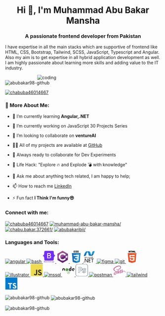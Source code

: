 




<h1 align="center">Hi 👋, I'm Muhammad Abu Bakar Mansha</h1>
<h3 align="center">A passionate frontend developer from Pakistan</h3>
<p>I have expertise in all the main stacks which are supportive of frontend like HTML, CSS, Bootstrap, Tailwind, SCSS, JavaScript, Typescript and Angular. Also my aim is to get expertise in all hybrid application development as well. I am highly passionate about learning more skills and adding value to the IT industry.</p>


<img align="right" alt="coding" width="400" src="https://user-images.githubusercontent.com/55389276/140866485-8fb1c876-9a8f-4d6a-98dc-08c4981eaf70.gif">


<p align="left"> <img src="https://komarev.com/ghpvc/?username=abubakar98-github&label=Profile%20views&color=0e75b6&style=flat" alt="abubakar98-github" /> </p>

<p align="left"> <a href="https://twitter.com/chabuba46014667" target="blank"><img src="https://img.shields.io/twitter/follow/chabuba46014667?logo=twitter&style=for-the-badge" alt="chabuba46014667" /></a> </p>

<h3>🧐 More About Me:</h3>


- 🌱 I’m currently learning **Angular,.NET**
- 🔭   I’m currently working on JavaScript 30 Projects Series

- 👯 I’m looking to collaborate on **ventureAI**

- 👨‍💻 All of my projects are available at [GitHub ](https://github.com/Abubakar98-github)

- 🚀 Always ready to collaborate for Dev Experiments
- 🎯 Life Hack: "Explore 🔥 and Explode 💣 with knowledge"

- 💬   Ask me about anything tech related, I am happy to help;

- 📫 How to reach me  [LinkedIn ](https://www.linkedin.com/in/muhammad-abu-bakar-mansha/)


- ⚡ Fun fact **I Think I'm funny😎**



<h3 align="left">Connect with me:</h3>
<p align="left">
<a href="https://twitter.com/chabuba46014667" target="blank"><img align="center" src="https://raw.githubusercontent.com/rahuldkjain/github-profile-readme-generator/master/src/images/icons/Social/twitter.svg" alt="chabuba46014667" height="30" width="40" /></a>
<a href="https://linkedin.com/in/muhammad-abu-bakar-mansha/" target="blank"><img align="center" src="https://raw.githubusercontent.com/rahuldkjain/github-profile-readme-generator/master/src/images/icons/Social/linked-in-alt.svg" alt="muhammad-abu-bakar-mansha/" height="30" width="40" /></a>
<a href="https://fb.com/chabu.bakar.372661/" target="blank"><img align="center" src="https://raw.githubusercontent.com/rahuldkjain/github-profile-readme-generator/master/src/images/icons/Social/facebook.svg" alt="chabu.bakar.372661/" height="30" width="40" /></a>
<a href="https://instagram.com/abubakaribii/" target="blank"><img align="center" src="https://raw.githubusercontent.com/rahuldkjain/github-profile-readme-generator/master/src/images/icons/Social/instagram.svg" alt="abubakaribii/" height="30" width="40" /></a>
</p>

<h3 align="left">Languages and Tools:</h3>
<p align="left"> <a href="https://angular.io" target="_blank" rel="noreferrer"> <img src="https://angular.io/assets/images/logos/angular/angular.svg" alt="angular" width="40" height="40"/> </a> <a href="https://www.gnu.org/software/bash/" target="_blank" rel="noreferrer"> <img src="https://www.vectorlogo.zone/logos/gnu_bash/gnu_bash-icon.svg" alt="bash" width="40" height="40"/> </a> <a href="https://getbootstrap.com" target="_blank" rel="noreferrer"> <img src="https://raw.githubusercontent.com/devicons/devicon/master/icons/bootstrap/bootstrap-plain-wordmark.svg" alt="bootstrap" width="40" height="40"/> </a> <a href="https://www.w3schools.com/cs/" target="_blank" rel="noreferrer"> <img src="https://raw.githubusercontent.com/devicons/devicon/master/icons/csharp/csharp-original.svg" alt="csharp" width="40" height="40"/> </a> <a href="https://www.w3schools.com/css/" target="_blank" rel="noreferrer"> <img src="https://raw.githubusercontent.com/devicons/devicon/master/icons/css3/css3-original-wordmark.svg" alt="css3" width="40" height="40"/> </a> <a href="https://dotnet.microsoft.com/" target="_blank" rel="noreferrer"> <img src="https://raw.githubusercontent.com/devicons/devicon/master/icons/dot-net/dot-net-original-wordmark.svg" alt="dotnet" width="40" height="40"/> </a> <a href="https://www.figma.com/" target="_blank" rel="noreferrer"> <img src="https://www.vectorlogo.zone/logos/figma/figma-icon.svg" alt="figma" width="40" height="40"/> </a> <a href="https://git-scm.com/" target="_blank" rel="noreferrer"> <img src="https://www.vectorlogo.zone/logos/git-scm/git-scm-icon.svg" alt="git" width="40" height="40"/> </a> <a href="https://www.w3.org/html/" target="_blank" rel="noreferrer"> <img src="https://raw.githubusercontent.com/devicons/devicon/master/icons/html5/html5-original-wordmark.svg" alt="html5" width="40" height="40"/> </a> <a href="https://www.adobe.com/in/products/illustrator.html" target="_blank" rel="noreferrer"> <img src="https://www.vectorlogo.zone/logos/adobe_illustrator/adobe_illustrator-icon.svg" alt="illustrator" width="40" height="40"/> </a> <a href="https://developer.mozilla.org/en-US/docs/Web/JavaScript" target="_blank" rel="noreferrer"> <img src="https://raw.githubusercontent.com/devicons/devicon/master/icons/javascript/javascript-original.svg" alt="javascript" width="40" height="40"/> </a> <a href="https://www.microsoft.com/en-us/sql-server" target="_blank" rel="noreferrer"> <img src="https://www.svgrepo.com/show/303229/microsoft-sql-server-logo.svg" alt="mssql" width="40" height="40"/> </a> <a href="https://nodejs.org" target="_blank" rel="noreferrer"> <img src="https://raw.githubusercontent.com/devicons/devicon/master/icons/nodejs/nodejs-original-wordmark.svg" alt="nodejs" width="40" height="40"/> </a> <a href="https://www.photoshop.com/en" target="_blank" rel="noreferrer"> <img src="https://raw.githubusercontent.com/devicons/devicon/master/icons/photoshop/photoshop-line.svg" alt="photoshop" width="40" height="40"/> </a> <a href="https://postman.com" target="_blank" rel="noreferrer"> <img src="https://www.vectorlogo.zone/logos/getpostman/getpostman-icon.svg" alt="postman" width="40" height="40"/> </a> <a href="https://sass-lang.com" target="_blank" rel="noreferrer"> <img src="https://raw.githubusercontent.com/devicons/devicon/master/icons/sass/sass-original.svg" alt="sass" width="40" height="40"/> </a> <a href="https://tailwindcss.com/" target="_blank" rel="noreferrer"> <img src="https://www.vectorlogo.zone/logos/tailwindcss/tailwindcss-icon.svg" alt="tailwind" width="40" height="40"/> </a> <a href="https://www.typescriptlang.org/" target="_blank" rel="noreferrer"> <img src="https://raw.githubusercontent.com/devicons/devicon/master/icons/typescript/typescript-original.svg" alt="typescript" width="40" height="40"/> </a> </p>

<p><img align="left" src="https://github-readme-stats.vercel.app/api/top-langs?username=abubakar98-github&show_icons=true&locale=en&layout=compact" alt="abubakar98-github" /></p>

<p>&nbsp;<img align="center" src="https://github-readme-stats.vercel.app/api?username=abubakar98-github&show_icons=true&locale=en" alt="abubakar98-github" /></p>

<p><img align="center" src="https://github-readme-streak-stats.herokuapp.com/?user=abubakar98-github&" alt="abubakar98-github" /></p>
